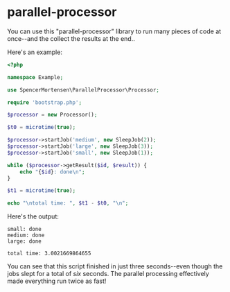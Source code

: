 # parallel-processor

You can use this "parallel-processor" library to run many pieces of code at once--and the collect the results at the end..

Here's an example:

```php
<?php

namespace Example;

use SpencerMortensen\ParallelProcessor\Processor;

require 'bootstrap.php';

$processor = new Processor();

$t0 = microtime(true);

$processor->startJob('medium', new SleepJob(2));
$processor->startJob('large', new SleepJob(3));
$processor->startJob('small', new SleepJob(1));

while ($processor->getResult($id, $result)) {
    echo "{$id}: done\n";
}

$t1 = microtime(true);

echo "\ntotal time: ", $t1 - $t0, "\n";
```

Here's the output:
```
small: done
medium: done
large: done

total time: 3.0021669864655
```

You can see that this script finished in just three seconds--even though the jobs slept for a total of _six_ seconds. The parallel processing effectively made everything run twice as fast!
